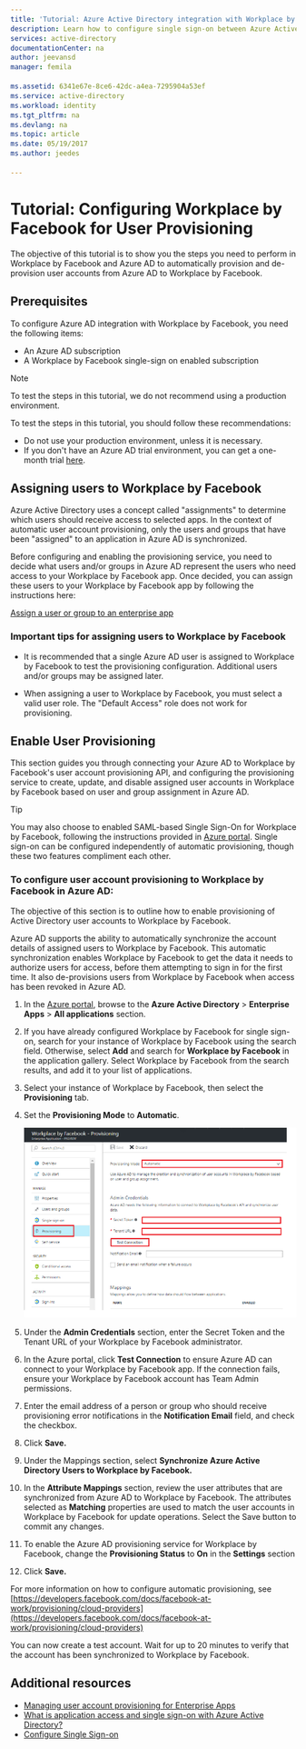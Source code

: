 ```yaml
---
title: 'Tutorial: Azure Active Directory integration with Workplace by Facebook | Microsoft Docs'
description: Learn how to configure single sign-on between Azure Active Directory and Workplace by Facebook.
services: active-directory
documentationCenter: na
author: jeevansd
manager: femila

ms.assetid: 6341e67e-8ce6-42dc-a4ea-7295904a53ef
ms.service: active-directory
ms.workload: identity
ms.tgt_pltfrm: na
ms.devlang: na
ms.topic: article
ms.date: 05/19/2017
ms.author: jeedes

---
```

# Tutorial: Configuring Workplace by Facebook for User Provisioning

The objective of this tutorial is to show you the steps you need to perform in Workplace by Facebook and Azure AD to automatically provision and de-provision user accounts from Azure AD to Workplace by Facebook.

## Prerequisites

To configure Azure AD integration with Workplace by Facebook, you need the following items:

- An Azure AD subscription
- A Workplace by Facebook single-sign on enabled subscription

> [!NOTE]
> To test the steps in this tutorial, we do not recommend using a production environment.

To test the steps in this tutorial, you should follow these recommendations:

- Do not use your production environment, unless it is necessary.
- If you don't have an Azure AD trial environment, you can get a one-month trial [here](https://azure.microsoft.com/pricing/free-trial/).

## Assigning users to Workplace by Facebook

Azure Active Directory uses a concept called "assignments" to determine which users should receive access to selected apps. In the context of automatic user account provisioning, only the users and groups that have been "assigned" to an application in Azure AD is synchronized.

Before configuring and enabling the provisioning service, you need to decide what users and/or groups in Azure AD represent the users who need access to your Workplace by Facebook app. Once decided, you can assign these users to your Workplace by Facebook app by following the instructions here:

[Assign a user or group to an enterprise app](https://docs.microsoft.com/azure/active-directory/active-directory-coreapps-assign-user-azure-portal)

### Important tips for assigning users to Workplace by Facebook

*   It is recommended that a single Azure AD user is assigned to Workplace by Facebook to test the provisioning configuration. Additional users and/or groups may be assigned later.

*   When assigning a user to Workplace by Facebook, you must select a valid user role. The "Default Access" role does not work for provisioning.

## Enable User Provisioning

This section guides you through connecting your Azure AD to Workplace by Facebook's user account provisioning API, and configuring the provisioning service to create, update, and disable assigned user accounts in Workplace by Facebook based on user and group assignment in Azure AD.

>[!Tip]
>You may also choose to enabled SAML-based Single Sign-On for Workplace by Facebook, following the instructions provided in [Azure portal](https://portal.azure.com). Single sign-on can be configured independently of automatic provisioning, though these two features compliment each other.

### To configure user account provisioning to Workplace by Facebook in Azure AD:

The objective of this section is to outline how to enable provisioning of Active Directory user accounts to Workplace by Facebook.

Azure AD supports the ability to automatically synchronize the account details of assigned users to Workplace by Facebook. This automatic synchronization enables Workplace by Facebook to get the data it needs to authorize users for access, before them attempting to sign in for the first time. It also de-provisions users from Workplace by Facebook when access has been revoked in Azure AD.

1. In the [Azure portal](https://portal.azure.com), browse to the **Azure Active Directory** > **Enterprise Apps** > **All applications** section.

2. If you have already configured Workplace by Facebook for single sign-on, search for your instance of Workplace by Facebook using the search field. Otherwise, select **Add** and search for **Workplace by Facebook** in the application gallery. Select Workplace by Facebook from the search results, and add it to your list of applications.

3. Select your instance of Workplace by Facebook, then select the **Provisioning** tab.

4. Set the **Provisioning Mode** to **Automatic**. 

    ![provisioning](./media/active-directory-saas-workplacebyfacebook-provisioning-tutorial/provisioning.png)

5. Under the **Admin Credentials** section, enter the Secret Token and the Tenant URL of your Workplace by Facebook administrator.

6. In the Azure portal, click **Test Connection** to ensure Azure AD can connect to your Workplace by Facebook app. If the connection fails, ensure your Workplace by Facebook account has Team Admin permissions.

7. Enter the email address of a person or group who should receive provisioning error notifications in the **Notification Email** field, and check the checkbox.

8. Click **Save.**

9. Under the Mappings section, select **Synchronize Azure Active Directory Users to Workplace by Facebook.**

10. In the **Attribute Mappings** section, review the user attributes that are synchronized from Azure AD to Workplace by Facebook. The attributes selected as **Matching** properties are used to match the user accounts in Workplace by Facebook for update operations. Select the Save button to commit any changes.

11. To enable the Azure AD provisioning service for Workplace by Facebook, change the **Provisioning Status** to **On** in the **Settings** section

12. Click **Save.**

For more information on how to configure automatic provisioning, see [https://developers.facebook.com/docs/facebook-at-work/provisioning/cloud-providers](https://developers.facebook.com/docs/facebook-at-work/provisioning/cloud-providers)

You can now create a test account. Wait for up to 20 minutes to verify that the account has been synchronized to Workplace by Facebook.

## Additional resources

* [Managing user account provisioning for Enterprise Apps](active-directory-saas-tutorial-list.md)
* [What is application access and single sign-on with Azure Active Directory?](active-directory-appssoaccess-whatis.md)
* [Configure Single Sign-on](active-directory-saas-workplacebyfacebook-tutorial.md)

